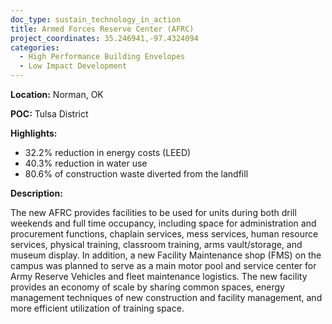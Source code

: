 ```yaml
---
doc_type: sustain_technology_in_action
title: Armed Forces Reserve Center (AFRC)
project_coordinates: 35.246941,-97.4324094
categories:
  - High Performance Building Envelopes
  - Low Impact Development
---
```


**Location:** Norman, OK

**POC:** Tulsa District

**Highlights:**

- 32.2% reduction in energy costs (LEED)
- 40.3% reduction in water use
- 80.6% of construction waste diverted from the landfill

**Description:**

The new AFRC provides facilities to be used for units during both drill weekends and full time occupancy, including space for administration and procurement functions, chaplain services, mess services, human resource services, physical training, classroom training, arms vault/storage, and museum display. In addition, a new Facility Maintenance shop (FMS) on the campus was planned to serve as a main motor pool and service center for Army Reserve Vehicles and fleet maintenance logistics. The new facility provides an economy of scale by sharing common spaces, energy management techniques of new construction and facility management, and more efficient utilization of training space.
